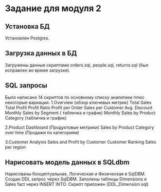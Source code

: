 # Задание для модуля 2

## Установка БД
Установлен Postgres.

## Загрузка данных в БД
Загружены данные скриптами orders.sql, people.sql, returns.sql (был исправлен во время загрузки).

## SQL запросы
Было написано 14 скриптов по основному списку аналитики плюс некоторые вариации.
1.Overview (обзор ключевых метрик)
Total Sales
Total Profit
Profit Ratio
Profit per Order
Sales per Customer
Avg. Discount
Monthly Sales by Segment ( табличка и график)
Monthly Sales by Product Category (табличка и график)

2.Product Dashboard (Продуктовые метрики)
Sales by Product Category over time (Продажи по категориям)

3.Customer Analysis
Sales and Profit by Customer
Customer Ranking
Sales per region

## Нарисовать модель данных в SQLdbm

Нарисованы Концептуальная, Логическая и Физическая в SqlDBM.
Создан DDL запрос через SqlDBM.
Заполены таблицы Dimensions и Sales fact через INSERT INTO. Скрипт приложен (DDL_Dimension.sql)